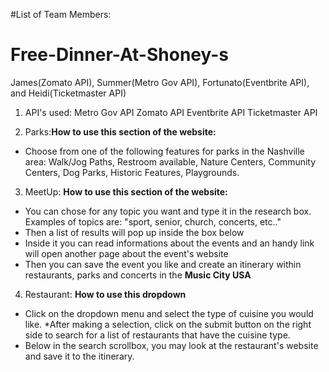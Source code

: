 #List of Team Members: 
# Free-Dinner-At-Shoney-s
James(Zomato API), Summer(Metro Gov API), Fortunato(Eventbrite API), and Heidi(Ticketmaster API)

1. API's used:
Metro Gov API
Zomato API
Eventbrite API
Ticketmaster API

2. Parks:__How to use this section of the website:__
 * Choose from one of the following features for parks in the Nashville area: Walk/Jog Paths, Restroom available, Nature Centers, Community Centers, Dog Parks, Historic Features, Playgrounds.

 3. MeetUp: __How to use this section of the website:__
 * You can chose for any topic you want and type it in the research box. Examples of topics are: "sport, senior, church, concerts, etc.."
 * Then a list of results will pop up inside the box below
 * Inside it you can read informations about the events and an handy link will open another page about the event's website 
 * Then you can save the event you like and create an itinerary within restaurants, parks and concerts in the __Music City USA__

 4. Restaurant: __How to use this dropdown__
 * Click on the dropdown menu and select the type of cuisine you
 would like.
 *After making a selection, click on the submit button on the right side to search for a list of restaurants that have the cuisine type.
 * Below in the search scrollbox, you may look at the restaurant's website and save it to the itinerary.